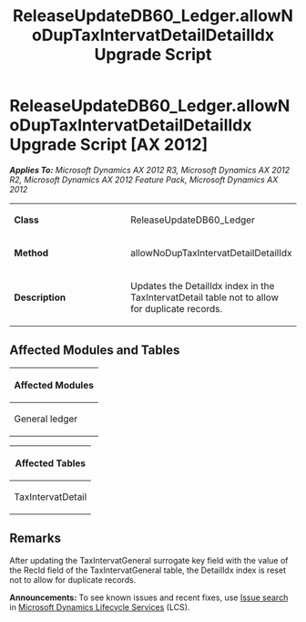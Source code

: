 ﻿---
title: ReleaseUpdateDB60_Ledger.allowNoDupTaxIntervatDetailDetailIdx Upgrade Script
TOCTitle: ReleaseUpdateDB60_Ledger.allowNoDupTaxIntervatDetailDetailIdx Upgrade Script
ms:assetid: 0d5832f1-38d7-dc52-bffd-3d49835318a2
ms:mtpsurl: https://msdn.microsoft.com/en-us/library/JJ735710(v=AX.60)
ms:contentKeyID: 49706616
ms.date: 05/18/2015
mtps_version: v=AX.60
---

# ReleaseUpdateDB60\_Ledger.allowNoDupTaxIntervatDetailDetailIdx Upgrade Script [AX 2012]


_**Applies To:** Microsoft Dynamics AX 2012 R3, Microsoft Dynamics AX 2012 R2, Microsoft Dynamics AX 2012 Feature Pack, Microsoft Dynamics AX 2012_

<table>
<colgroup>
<col style="width: 50%" />
<col style="width: 50%" />
</colgroup>
<tbody>
<tr class="odd">
<td><p><strong>Class</strong></p></td>
<td><p>ReleaseUpdateDB60_Ledger</p></td>
</tr>
<tr class="even">
<td><p><strong>Method</strong></p></td>
<td><p>allowNoDupTaxIntervatDetailDetailIdx</p></td>
</tr>
<tr class="odd">
<td><p><strong>Description</strong></p></td>
<td><p>Updates the DetailIdx index in the TaxIntervatDetail table not to allow for duplicate records.</p></td>
</tr>
</tbody>
</table>


## Affected Modules and Tables

<table>
<colgroup>
<col style="width: 100%" />
</colgroup>
<thead>
<tr class="header">
<th><p>Affected Modules</p></th>
</tr>
</thead>
<tbody>
<tr class="odd">
<td><p>General ledger</p></td>
</tr>
</tbody>
</table>


<table>
<colgroup>
<col style="width: 100%" />
</colgroup>
<thead>
<tr class="header">
<th><p>Affected Tables</p></th>
</tr>
</thead>
<tbody>
<tr class="odd">
<td><p>TaxIntervatDetail</p></td>
</tr>
</tbody>
</table>


## Remarks

After updating the TaxIntervatGeneral surrogate key field with the value of the RecId field of the TaxIntervatGeneral table, the DetailIdx index is reset not to allow for duplicate records.

  
**Announcements:** To see known issues and recent fixes, use [Issue search](http://go.microsoft.com/fwlink/?linkid=389258) in [Microsoft Dynamics Lifecycle Services](http://go.microsoft.com/fwlink/?linkid=306505) (LCS).


